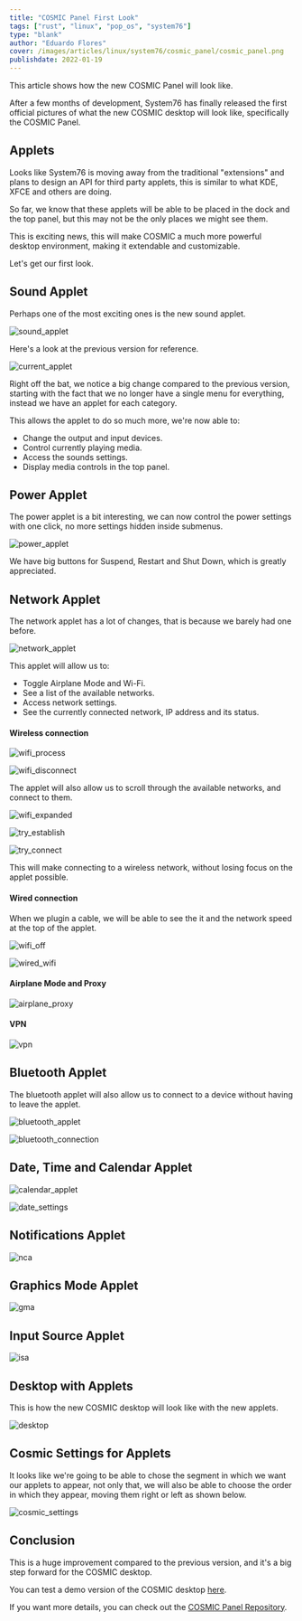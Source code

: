 ```yaml
---
title: "COSMIC Panel First Look"
tags: ["rust", "linux", "pop_os", "system76"]
type: "blank"
author: "Eduardo Flores"
cover: /images/articles/linux/system76/cosmic_panel/cosmic_panel.png
publishdate: 2022-01-19
---
```


This article shows how the new COSMIC Panel will look like.

After a few months of development, System76 has finally released the first official pictures of what the new COSMIC desktop will look like, specifically the COSMIC Panel.

## Applets

Looks like System76 is moving away from the traditional "extensions" and plans to design an API for third party applets, this is similar to what KDE, XFCE and others are doing.

So far, we know that these applets will be able to be placed in the dock and the top panel, but this may not be the only places we might see them.

This is exciting news, this will make COSMIC a much more powerful desktop environment, making it extendable and customizable.

Let's get our first look.

## Sound Applet

Perhaps one of the most exciting ones is the new sound applet. 

![sound_applet](/images/articles/linux/system76/cosmic_panel/sound_applet.png "Sound Applet")

Here's a look at the previous version for reference.

![current_applet](/images/articles/linux/system76/cosmic_panel/current_applet.png "Current Applet")

Right off the bat, we notice a big change compared to the previous version, starting with the fact that we no longer have a single menu for everything, instead we have an applet for each category.

This allows the applet to do so much more, we're now able to:

- Change the output and input devices.
- Control currently playing media.
- Access the sounds settings.
- Display media controls in the top panel.

## Power Applet

The power applet is a bit interesting, we can now control the power settings with one click, no more settings hidden inside submenus.

![power_applet](/images/articles/linux/system76/cosmic_panel/power_applet.png "Power Applet")

We have big buttons for Suspend, Restart and Shut Down, which is greatly appreciated.

## Network Applet

The network applet has a lot of changes, that is because we barely had one before.

![network_applet](/images/articles/linux/system76/cosmic_panel/network_applet.png "Network Applet")

This applet will allow us to:

- Toggle Airplane Mode and Wi-Fi.
- See a list of the available networks.
- Access network settings.
- See the currently connected network, IP address and its status.

#### Wireless connection

![wifi_process](/images/articles/linux/system76/cosmic_panel/wifi_process.png "WiFi Process")

![wifi_disconnect](/images/articles/linux/system76/cosmic_panel/wifi_disconnect.png "WiFi Disconnect")

The applet will also allow us to scroll through the available networks, and connect to them.

![wifi_expanded](/images/articles/linux/system76/cosmic_panel/wifi_expanded.png "WiFi Expanded")

![try_establish](/images/articles/linux/system76/cosmic_panel/try_establish.png "Try Establish")

![try_connect](/images/articles/linux/system76/cosmic_panel/try_connect.png "Try Connect")

This will make connecting to a wireless network, without losing focus on the applet possible.

#### Wired connection 

When we plugin a cable, we will be able to see the it and the network speed at the top of the applet. 

![wifi_off](/images/articles/linux/system76/cosmic_panel/wifi_off.png "WiFi Off")

![wired_wifi](/images/articles/linux/system76/cosmic_panel/wired_wifi.png "Wired WiFi")

#### Airplane Mode and Proxy

![airplane_proxy](/images/articles/linux/system76/cosmic_panel/airplane_proxy.png "Airplane Proxy")

#### VPN

![vpn](/images/articles/linux/system76/cosmic_panel/vpn.png "VPN")

## Bluetooth Applet

The bluetooth applet will also allow us to connect to a device without having to leave the applet.

![bluetooth_applet](/images/articles/linux/system76/cosmic_panel/bluetooth_applet.png "Bluetooth Applet")

![bluetooth_connection](/images/articles/linux/system76/cosmic_panel/bluetooth_connection.png "Bluetooth Connection")

## Date, Time and Calendar Applet

![calendar_applet](/images/articles/linux/system76/cosmic_panel/dtc.png "Calendar Applet")

![date_settings](https://user-images.githubusercontent.com/57502897/150221125-83c41f40-6eca-42ff-8742-5a28ef898040.png "Date Settings")

## Notifications Applet

![nca](/images/articles/linux/system76/cosmic_panel/nca.png "Notification Center")

## Graphics Mode Applet

![gma](/images/articles/linux/system76/cosmic_panel/gma.png "Graphics Applet")

## Input Source Applet

![isa](/images/articles/linux/system76/cosmic_panel/isa.png "Input Source Applet")

## Desktop with Applets

This is how the new COSMIC desktop will look like with the new applets.

![desktop](/images/articles/linux/system76/cosmic_panel/desktop.png "Desktop")

## Cosmic Settings for Applets

It looks like we're going to be able to chose the segment in which we want our applets to appear, not only that, we will also be able to choose the order in which they appear, moving them right or left as shown below.

![cosmic_settings](https://user-images.githubusercontent.com/57502897/150034807-a9972733-0384-4c62-a44d-b40aeb6740d8.png "Cosmic Settings")

## Conclusion

This is a huge improvement compared to the previous version, and it's a big step forward for the COSMIC desktop.

You can test a demo version of the COSMIC desktop [here](https://www.figma.com/proto/ZeGTqzAM7dVZgjEW3uhxcd/Top-panel-(Copy)?node-id=1096%3A100109&scaling=min-zoom&page-id=559%3A11099&starting-point-node-id=1096%3A100109&show-proto-sidebar=1).

If you want more details, you can check out the [COSMIC Panel Repository](https://github.com/pop-os/cosmic-panel).